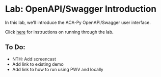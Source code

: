 # Lab: OpenAPI/Swagger Introduction

In this lab, we'll introduce the ACA-Py OpenAPI/Swagger user interface.

<!--- (To start the presentation, click [here](https://youtu.be/He1QHYuYxlw).) -->

Click [here](#) for instructions on running through the lab.

## To Do:
- NTH: Add screencast
- Add link to existing demo
- Add link to how to run using PWV and locally